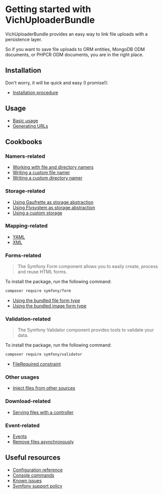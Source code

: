 # Getting started with VichUploaderBundle

VichUploaderBundle provides an easy way to link file uploads with a persistence
layer.

So if you want to save file uploads to ORM entities, MongoDB ODM documents,
or PHPCR ODM documents, you are in the right place.

## Installation

Don't worry, it will be quick and easy (I promise!):

* [Installation procedure](installation.md)

## Usage

* [Basic usage](usage.md)
* [Generating URLs](generating_urls.md)

## Cookbooks

### Namers-related

* [Working with file and directory namers](namers.md)
* [Writing a custom file namer](file_namer/howto/create_a_custom_file_namer.md)
* [Writing a custom directory namer](directory_namer/howto/create_a_custom_directory_namer.md)

### Storage-related

* [Using Gaufrette as storage abstraction](storage/gaufrette.md)
* [Using Flysystem as storage abstraction](storage/flysystem.md)
* [Using a custom storage](storage/custom.md)

### Mapping-related

* [YAML](mapping/yaml.md)
* [XML](mapping/xml.md)

### Forms-related

> The Symfony Form component allows you to easily create, process and reuse HTML forms.

To install the package, run the following command:

```bash
composer require symfony/form
```

* [Using the bundled file form type](form/vich_file_type.md)
* [Using the bundled image form type](form/vich_image_type.md)

### Validation-related

> The Symfony Validator component provides tools to validate your data.

To install the package, run the following command:

```bash
composer require symfony/validator
```

* [FileRequired constraint](validators/file_required.md)

### Other usages

* [Inject files from other sources](other_usages/replacing_file.md)

### Download-related

* [Serving files with a controller](downloads/serving_files_with_a_controller.md)

### Event-related

* [Events](events/events.md)
* [Remove files asynchronously](events/howto/remove_files_asynchronously.md)

## Useful resources

* [Configuration reference](configuration_reference.md)
* [Console commands](commands.md)
* [Known issues](known_issues.md)
* [Symfony support policy](symfony_support_policy.md)
